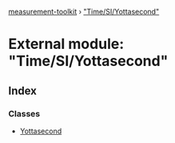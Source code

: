 [measurement-toolkit](../README.md) › ["Time/SI/Yottasecond"](_time_si_yottasecond_.md)

# External module: "Time/SI/Yottasecond"

## Index

### Classes

* [Yottasecond](../classes/_time_si_yottasecond_.yottasecond.md)
